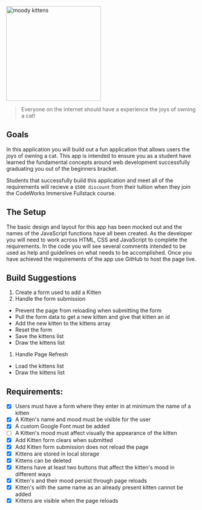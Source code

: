 <div class="text-center">
	<img src="https://codeworks.blob.core.windows.net/public/assets/img/projects/moody-logo.png" alt="moody kittens" height="250">
</div>

> Everyone on the internet should have a experience the joys of owning a cat!

## Goals

In this application you will build out a fun application that allows users the joys of owning a cat. This app is intended to ensure you as a student have learned the fundamental concepts around web development successfully graduating you out of the beginners bracket.

Students that successfully build this application and meet all of the requirements will recieve a `$500 discount` from their tuition when they join the CodeWorks Immersive Fullstack course.

## The Setup

The basic design and layout for this app has been mocked out and the names of the JavaScript functions have all been created. As the developer you will need to work across HTML, CSS and JavaScript to complete the requirements. In the code you will see several comments intended to be used as help and guidelines on what needs to be accomplished. Once you have achieved the requirements of the app use GitHub to host the page live.

## Build Suggestions

1. Create a form used to add a Kitten
1. Handle the form submission

- Prevent the page from reloading when submitting the form
- Pull the form data to get a new kitten and give that kitten an id
- Add the new kitten to the kittens array
- Reset the form
- Save the kittens list
- Draw the kittens list

1. Handle Page Refresh

- Load the kittens list
- Draw the kittens list

## Requirements:

- [x] Users must have a form where they enter in at minimum the name of a kitten
- [x] A Kitten's name and mood must be visible for the user
- [x] A custom Google Font must be added
- [ ] A Kitten's mood must affect visually the appearance of the kitten
- [x] Add Kitten form clears when submitted
- [x] Add Kitten form submission does not reload the page
- [x] Kittens are stored in local storage
- [x] Kittens can be deleted
- [x] Kittens have at least two buttons that affect the kitten's mood in different ways
- [x] Kitten's and their mood persist through page reloads
- [x] Kitten's with the same name as an already present kitten cannot be added
- [x] Kittens are visible when the page reloads
